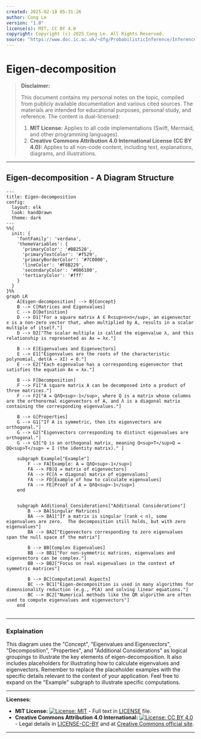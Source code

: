 ```yaml
---
created: 2025-02-18 05:31:26
author: Cong Le
version: "1.0"
license(s): MIT, CC BY 4.0
copyright: Copyright (c) 2025 Cong Le. All Rights Reserved.
source: "https://www.doc.ic.ac.uk/~dfg/ProbabilisticInference/InferenceAndMachineLearningNotes.pdf"
---
```




# Eigen-decomposition
> **Disclaimer:**
>
> This document contains my personal notes on the topic,
> compiled from publicly available documentation and various cited sources.
> The materials are intended for educational purposes, personal study, and reference.
> The content is dual-licensed:
> 1. **MIT License:** Applies to all code implementations (Swift, Mermaid, and other programming languages).
> 2. **Creative Commons Attribution 4.0 International License (CC BY 4.0):** Applies to all non-code content, including text, explanations, diagrams, and illustrations.
---


## Eigen-decomposition - A Diagram Structure


```mermaid
---
title: Eigen-decomposition
config:
  layout: elk
  look: handDrawn
  theme: dark
---
%%{
  init: {
    'fontFamily': 'verdana',
    'themeVariables': {
      'primaryColor': '#BB2528',
      'primaryTextColor': '#f529',
      'primaryBorderColor': '#7C0000',
      'lineColor': '#F8B229',
      'secondaryColor': '#006100',
      'tertiaryColor': '#fff'
    }
  }
}%%
graph LR
    A[Eigen-decomposition] --> B{Concept}
    B --> C[Matrices and Eigenvalues]
    C --> D[Definition]
    D --> D1["For a square matrix A ∈ R<sup>n×n</sup>, an eigenvector x is a non-zero vector that, when multiplied by A, results in a scalar multiple of itself."]
    D --> D2["The scalar multiple is called the eigenvalue λ, and this relationship is represented as Ax = λx."]
    
    B --> E[Eigenvalues and Eigenvectors]
    E --> E1["Eigenvalues are the roots of the characteristic polynomial, det(A − λI) = 0."]
    E --> E2["Each eigenvalue has a corresponding eigenvector that satisfies the equation Ax = λx."]

    B --> F[Decomposition]
    F --> F1["A square matrix A can be decomposed into a product of three matrices."]
    F --> F2["A = QΛQ<sup>-1</sup>, where Q is a matrix whose columns are the orthonormal eigenvectors of A, and Λ is a diagonal matrix containing the corresponding eigenvalues."]

    B --> G[Properties]
    G --> G1["If A is symmetric, then its eigenvectors are orthogonal."]
    G --> G2["Eigenvectors corresponding to distinct eigenvalues are orthogonal."]
    G --> G3["Q is an orthogonal matrix, meaning Q<sup>T</sup>Q = QQ<sup>T</sup> = I (the identity matrix)." ]
    
    subgraph Example["Example"]
        F --> FA[Example: A = QΛQ<sup>-1</sup>]
        FA --> FB[Q = matrix of eigenvectors]
        FA --> FC[Λ = diagonal matrix of eigenvalues]
        FA --> FD[Example of how to calculate eigenvalues]
        FA --> FE[Proof of A = QΛQ<sup>-1</sup>]
    end

    
    subgraph Additional_Considerations["Additional Considerations"]
        B --> BA[Singular Matrices]
        BA --> BA1["If a matrix is singular (rank < n), some eigenvalues are zero.  The decomposition still holds, but with zero eigenvalues"]
        BA --> BA2["Eigenvectors corresponding to zero eigenvalues span the null space of the matrix"]

        B --> BB[Complex Eigenvalues]
        BB --> BB1["For non-symmetric matrices, eigenvalues and eigenvectors can be complex."]
        BB --> BB2["Focus on real eigenvalues in the context of symmetric matrices"]

        B --> BC[Computational Aspects]
        BC --> BC1["Eigen-decomposition is used in many algorithms for dimensionality reduction (e.g., PCA) and solving linear equations."]
        BC --> BC2["Numerical methods like the QR algorithm are often used to compute eigenvalues and eigenvectors"]
    end
    
```

---


### Explaination

This diagram uses the "Concept", "Eigenvalues and Eigenvectors", "Decomposition", "Properties", and "Additional Considerations" as logical groupings to illustrate the key elements of eigen-decomposition.  It also includes placeholders for illustrating how to calculate eigenvalues and eigenvectors. Remember to replace the placeholder examples with the specific details relevant to the context of your application.  Feel free to expand on the "Example" subgraph to illustrate specific computations.



---
**Licenses:**

- **MIT License:**  [![License: MIT](https://img.shields.io/badge/License-MIT-yellow.svg)](LICENSE) - Full text in [LICENSE](LICENSE) file.
- **Creative Commons Attribution 4.0 International:** [![License: CC BY 4.0](https://licensebuttons.net/l/by/4.0/88x31.png)](LICENSE-CC-BY) - Legal details in [LICENSE-CC-BY](LICENSE-CC-BY) and at [Creative Commons official site](http://creativecommons.org/licenses/by/4.0/).

---